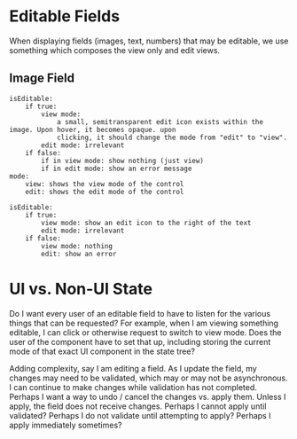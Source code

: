 Editable Fields
===============

When displaying fields (images, text, numbers) that may be editable, we use something which composes the view only and edit views.

Image Field
-----------

<EditableImage isEditable={true} field={field} mode="view" />

    isEditable:
        if true:
            view mode:
                a small, semitransparent edit icon exists within the image. Upon hover, it becomes opaque. upon
                clicking, it should change the mode from "edit" to "view".
            edit mode: irrelevant
        if false:
            if in view mode: show nothing (just view)
            if in edit mode: show an error message
    mode: 
        view: shows the view mode of the control
        edit: shows the edit mode of the control

<EditableText isEditable={true} field={field} mode="edit" />

    isEditable:
        if true:
            view mode: show an edit icon to the right of the text
            edit mode: irrelevant
        if false:
            view mode: nothing
            edit: show an error
    
# UI vs. Non-UI State

Do I want every user of an editable field to have to listen for the various things that can be requested? For example,
when I am viewing something editable, I can click or otherwise request to switch to view mode. Does the user of the 
component have to set that up, including storing the current mode of that exact UI component in the state tree?

Adding complexity, say I am editing a field. As I update the field, my changes may need to be validated, which 
may or may not be asynchronous. I can continue to make changes while validation has not completed. Perhaps I want
a way to undo / cancel the changes vs. apply them. Unless I apply, the field does not receive changes. Perhaps I cannot 
apply until validated? Perhaps I do not validate until attempting to apply? Perhaps I apply immediately sometimes?